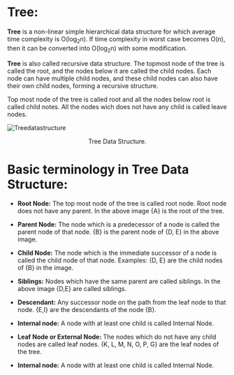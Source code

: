 
# Tree:

**Tree** is a non-linear simple hierarchical data structure for which average time complexity is O(log<sub>2</sub>n). If time complexity in worst case becomes O(n), then it can be converted into O(log<sub>2</sub>n) with some modification.

**Tree** is also called recursive data structure. The topmost node of the tree is called the root, and the nodes below it are called the child nodes. Each node can have multiple child nodes, and these child nodes can also have their own child nodes, forming a recursive structure.


Top most node of the tree is called root and all the nodes below root is called child notes. All the nodes wich does not have any child is called leave nodes.

![Treedatastructure](https://github.com/1711naveen/DSA/assets/139497591/808f7a04-4a02-4908-9319-09f7a664499a)
<p align="center">Tree Data Structure.</p>

# Basic terminology in Tree Data Structure:



- **Root Node:** The top most node of the tree is called root node. Root node does not have any parent. In the above image {A} is the root of the tree.

- **Parent Node:** The node which is a predecessor of a node is called the parent node of that node. {B} is the parent node of {D, E} in the above image.

- **Child Node:** The node which is the immediate successor of a node is called the child node of that node. Examples: {D, E} are the child nodes of {B} in the image.

- **Siblings:** Nodes which have the same parent are called siblings. In the above image {D,E} are called siblings.

- **Descendant:** Any successor node on the path from the leaf node to that node. {E,I} are the descendants of the node {B}.

- **Internal node:** A node with at least one child is called Internal Node.

- **Leaf Node or External Node:** The nodes which do not have any child nodes are called leaf nodes. {K, L, M, N, O, P, G} are the leaf nodes of the tree.

- **Internal node:** A node with at least one child is called Internal Node.

